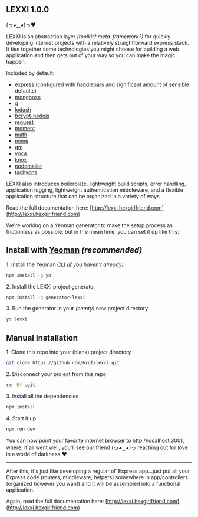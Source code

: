 ## LEXXI 1.0.0

(っ◕‿◕)っ♥

LEXXI is an abstraction layer *(toolkit? meta-framework?)* for quickly developing internet projects with a relatively straightforward express stack. It ties together some technologies you might choose for building a web application and then gets out of your way so you can make the magic happen.

Included by default:
- [express](http://expressjs.com/) (configured with [handlebars](http://handlebarsjs.com/) and significant amount of sensible defaults)
- [mongoose](http://mongoosejs.com/)
- [q](https://github.com/kriskowal/q)
- [lodash](https://lodash.com/)
- [bcrypt-nodejs](https://www.npmjs.com/package/bcrypt-nodejs)
- [request](https://github.com/request/request)
- [moment](http://momentjs.com/)
- [math](http://mathjs.org/)
- [mime](https://github.com/broofa/node-mime)
- [gm](http://aheckmann.github.io/gm/)
- [voca](https://vocajs.com/)
- [knox](https://github.com/Automattic/knox)
- [nodemailer](https://nodemailer.com/)
- [tachyons](http://tachyons.io/)


LEXXI also introduces boilerplate, lightweight build scripts, error handling, application logging, lightweight authentication middleware, and a flexible application structure that can be organized in a variety of ways.

Read the full documentation here: [http://lexxi.hexgirlfriend.com](http://lexxi.hexgirlfriend.com)


We're working on a Yeoman generator to make the setup process as frictionless as possible, but in the mean time, you can set it up like this:


## Install with [Yeoman](http://yeoman.io/) *(recommended)*

1\. Install the Yeoman CLI *(if you haven't already)*
```bash
npm install -g yo
```

2\. Install the LEXXI project generator
```bash
npm install -g generator-lexxi
```

3\. Run the generator in your *(empty)* new project directory
```bash
yo lexxi
```



## Manual Installation

1\. Clone this repo into your (blank) project directory
```bash
git clone https://github.com/hxgf/lexxi.git .
```

2\. Disconnect your project from this repo
```bash
rm -Rf .git
```

3\. Install all the dependencies
```bash
npm install
```

4\. Start it up
```bash
npm run dev
```

You can now point your favorite internet browser to http://localhost:3001, where, if all went well, you'll see our friend (っ◕‿◕)っ reaching out for love in a world of darkness ♥

--------------------------------------------------

After this, it's just like developing a regular ol' Express app...just put all your Express code (routers, middleware, helpers) somewhere in app/controllers (organized however you want) and it will be assembled into a functional application.

Again, read the full documentation here: [http://lexxi.hexgirlfriend.com](http://lexxi.hexgirlfriend.com)

